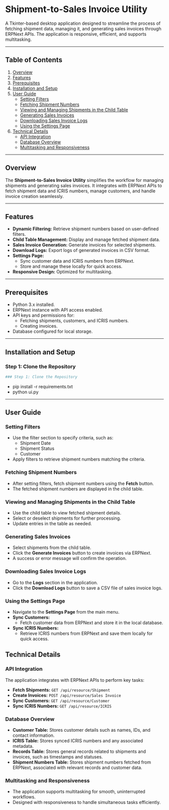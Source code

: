 # Shipment-to-Sales Invoice Utility

A Tkinter-based desktop application designed to streamline the process of fetching shipment data, managing it, and generating sales invoices through ERPNext APIs. The application is responsive, efficient, and supports multitasking.

---

## Table of Contents
1. [Overview](#overview)
2. [Features](#features)
3. [Prerequisites](#prerequisites)
4. [Installation and Setup](#installation-and-setup)
5. [User Guide](#user-guide)
   - [Setting Filters](#setting-filters)
   - [Fetching Shipment Numbers](#fetching-shipment-numbers)
   - [Viewing and Managing Shipments in the Child Table](#viewing-and-managing-shipments-in-the-child-table)
   - [Generating Sales Invoices](#generating-sales-invoices)
   - [Downloading Sales Invoice Logs](#downloading-sales-invoice-logs)
   - [Using the Settings Page](#using-the-settings-page)
6. [Technical Details](#technical-details)
   - [API Integration](#api-integration)
   - [Database Overview](#database-overview)
   - [Multitasking and Responsiveness](#multitasking-and-responsiveness)


---

## Overview
The **Shipment-to-Sales Invoice Utility** simplifies the workflow for managing shipments and generating sales invoices. It integrates with ERPNext APIs to fetch shipment data and ICRIS numbers, manage customers, and handle invoice creation seamlessly.

---

## Features
- **Dynamic Filtering:** Retrieve shipment numbers based on user-defined filters.
- **Child Table Management:** Display and manage fetched shipment data.
- **Sales Invoice Generation:** Generate invoices for selected shipments.
- **Download Logs:** Export logs of generated invoices in CSV format.
- **Settings Page:**
  - Sync customer data and ICRIS numbers from ERPNext.
  - Store and manage these locally for quick access.
- **Responsive Design:** Optimized for multitasking.

---

## Prerequisites
- Python 3.x installed.
- ERPNext instance with API access enabled.
- API keys and permissions for:
  - Fetching shipments, customers, and ICRIS numbers.
  - Creating invoices.
- Database configured for local storage.

---
## Installation and Setup

### Step 1: Clone the Repository
```bash
### Step 1: Clone the Repository
``` 
- pip install -r requirements.txt
- python ui.py
---
## User Guide

### Setting Filters
- Use the filter section to specify criteria, such as:
  - Shipment Date
  - Shipment Status
  - Customer
- Apply filters to retrieve shipment numbers matching the criteria.

### Fetching Shipment Numbers
- After setting filters, fetch shipment numbers using the **Fetch** button.
- The fetched shipment numbers are displayed in the child table.

### Viewing and Managing Shipments in the Child Table
- Use the child table to view fetched shipment details.
- Select or deselect shipments for further processing.
- Update entries in the table as needed.

### Generating Sales Invoices
- Select shipments from the child table.
- Click the **Generate Invoices** button to create invoices via ERPNext.
- A success or error message will confirm the operation.

### Downloading Sales Invoice Logs
- Go to the **Logs** section in the application.
- Click the **Download Logs** button to save a CSV file of sales invoice logs.

### Using the Settings Page
- Navigate to the **Settings Page** from the main menu.
- **Sync Customers:**
  - Fetch customer data from ERPNext and store it in the local database.
- **Sync ICRIS Numbers:**
  - Retrieve ICRIS numbers from ERPNext and save them locally for quick access.
 
## Technical Details

### API Integration
The application integrates with ERPNext APIs to perform key tasks:
- **Fetch Shipments:** `GET /api/resource/Shipment`
- **Create Invoices:** `POST /api/resource/Sales Invoice`
- **Sync Customers:** `GET /api/resource/Customer`
- **Sync ICRIS Numbers:** `GET /api/resource/ICRIS`

### Database Overview
- **Customer Table:** Stores customer details such as names, IDs, and contact information.
- **ICRIS Table:** Stores synced ICRIS numbers and any associated metadata.
- **Records Table:** Stores general records related to shipments and invoices, such as timestamps and statuses.
- **Shipment Numbers Table:** Stores shipment numbers fetched from ERPNext, associated with relevant records and customer data.
  
### Multitasking and Responsiveness
- The application supports multitasking for smooth, uninterrupted workflows.
- Designed with responsiveness to handle simultaneous tasks efficiently.   
